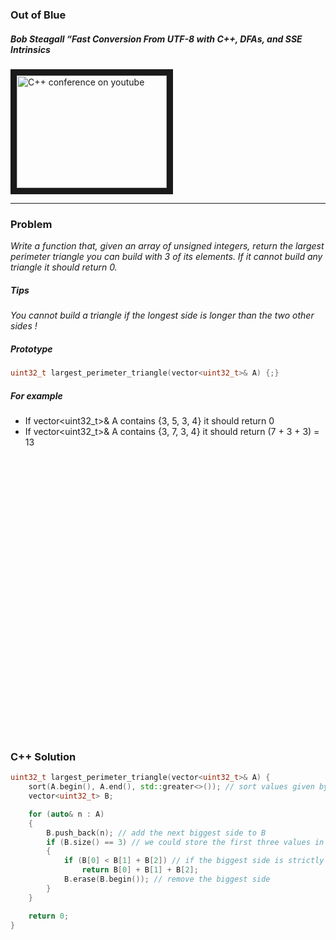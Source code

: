 ### Out of Blue

##### Bob Steagall “Fast Conversion From UTF-8 with C++, DFAs, and SSE Intrinsics

<a href="https://www.youtube.com/watch?v=h5oczBeib_M
" target="_blank"><img src="http://img.youtube.com/vi/h5oczBeib_M/0.jpg"
alt="C++ conference on youtube" width="240" height="180" border="10" /></a>

---

### Problem

*Write a function that, given an array of unsigned integers, return the largest perimeter triangle you can build with 3 of its elements. If it cannot build any triangle it should return 0.*

##### Tips

*You cannot build a triangle if the longest side is longer than the two other sides !*

##### Prototype
```c++
uint32_t largest_perimeter_triangle(vector<uint32_t>& A) {;}
```

##### For example
* If vector<uint32_t>& A contains {3, 5, 3, 4} it should return 0
* If vector<uint32_t>& A contains {3, 7, 3, 4} it should return (7 + 3 + 3) = 13

<pre>




























</pre>

### C++ Solution
```c++
uint32_t largest_perimeter_triangle(vector<uint32_t>& A) {
    sort(A.begin(), A.end(), std::greater<>()); // sort values given by descending order thank to std::greater<>()
    vector<uint32_t> B;

    for (auto& n : A)
    {
        B.push_back(n); // add the next biggest side to B
        if (B.size() == 3) // we could store the first three values in B to avoid this condition.
        {
            if (B[0] < B[1] + B[2]) // if the biggest side is strictly inferior to the other two sides then we can build a triangle
                return B[0] + B[1] + B[2];
            B.erase(B.begin()); // remove the biggest side
        }
    }

    return 0;
}
```
